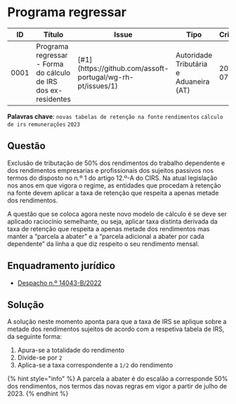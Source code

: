 # Programa regressar

<table><thead><tr><th>ID</th><th>Título</th><th data-type="content-ref">Issue</th><th>Tipo</th><th>Criado</th><th>Modificado</th></tr></thead><tbody><tr><td>0001</td><td>Programa regressar - Forma do cálculo de IRS dos ex-residentes</td><td>[#1](https://github.com/assoft-portugal/wg-rh-pt/issues/1)</td><td>Autoridade Tributária e Aduaneira (AT)</td><td>2020-07-15</td><td>2023-04-05</td></tr></tbody></table>

**Palavras chave**: `novas tabelas de retenção na fonte` `rendimentos` `cálculo de irs` `remunerações` `2023`

## Questão

Exclusão de tributação de 50% dos rendimentos do trabalho dependente e dos rendimentos empresarias e profissionais dos sujeitos passivos nos termos do disposto no n.º 1 do artigo 12.º-A do CIRS. Na atual legislação nos anos em que vigora o regime, as entidades que procedam à retenção na fonte devem aplicar a taxa de retenção que respeita a apenas metade dos rendimentos.

A questão que se coloca agora neste novo modelo de cálculo é se deve ser aplicado raciocínio semelhante, ou seja, aplicar taxa distinta derivada da taxa de retenção que respeita a apenas metade dos rendimentos mas manter a “parcela a abater” e a “parcela adicional a abater por cada dependente” da linha a que diz respeito o seu rendimento mensal.

## Enquadramento jurídico

* [Despacho n.º 14043-B/2022](https://info.portaldasfinancas.gov.pt/pt/atualidades/legislativa/Paginas/Despacho_14043_B_2022.aspx)

## Solução

A solução neste momento aponta para que a taxa de IRS se aplique sobre a metade dos rendimentos sujeitos de acordo com a respetiva tabela de IRS, da seguinte forma:

1. Apura-se a totalidade do rendimento
2. Divide-se por `2`
3. Aplica-se a taxa correspondente a `1/2` do rendimento

{% hint style="info" %}
A parcela a abater é do escalão a corresponde 50% dos rendimentos, nos termos das novas regras em vigor a partir de julho de 2023.
{% endhint %}
